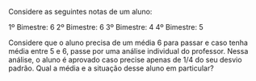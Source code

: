 Considere as seguintes notas de um aluno:

1º Bimestre: 6
2º Bimestre: 6
3º Bimestre: 4
4º Bimestre: 5

Considere que o aluno precisa de um média 6 para passar e caso tenha média entre 5 e 6, passe por uma análise individual do professor. Nessa análise, o aluno é aprovado caso precise apenas de 1/4 do seu desvio padrão.
Qual a média e a situação desse aluno em particular?